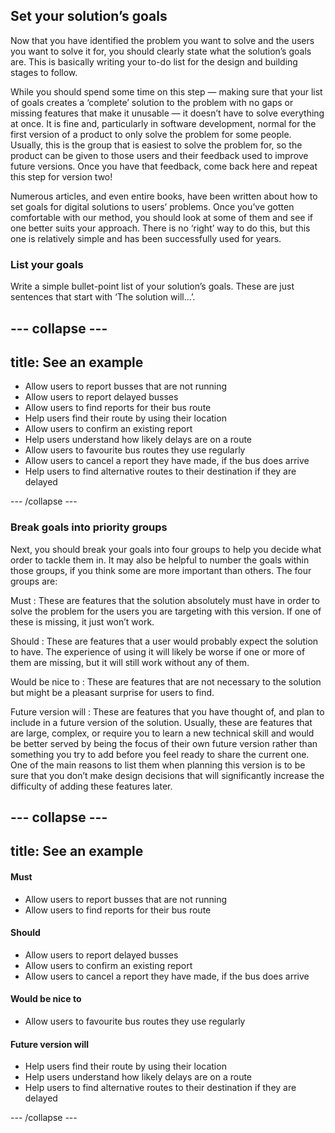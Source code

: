 ## Set your solution’s goals
Now that you have identified the problem you want to solve and the users you want to solve it for, you should clearly state what the solution’s goals are. This is basically writing your to-do list for the design and building stages to follow.

While you should spend some time on this step — making sure that your list of goals creates a ‘complete’ solution to the problem with no gaps or missing features that make it unusable — it doesn’t have to solve everything at once. It is fine and, particularly in software development, normal for the first version of a product to only solve the problem for some people. Usually, this is the group that is easiest to solve the problem for, so the product can be given to those users and their feedback used to improve future versions. Once you have that feedback, come back here and repeat this step for version two!

Numerous articles, and even entire books, have been written about how to set goals for digital solutions to users’ problems. Once you’ve gotten comfortable with our method, you should look at some of them and see if one better suits your approach. There is no ‘right’ way to do this, but this one is relatively simple and has been successfully used for years.

### List your goals
Write a simple bullet-point list of your solution’s goals. These are just sentences that start with ‘The solution will…’.

--- collapse ---
---
title: See an example
---
  - Allow users to report busses that are not running
  - Allow users to report delayed busses
  - Allow users to find reports for their bus route
  - Help users find their route by using their location
  - Allow users to confirm an existing report
  - Help users understand how likely delays are on a route
  - Allow users to favourite bus routes they use regularly
  - Allow users to cancel a report they have made, if the bus does arrive
  - Help users to find alternative routes to their destination if they are delayed

--- /collapse ---

### Break goals into priority groups
Next, you should break your goals into four groups to help you decide what order to tackle them in. It may also be helpful to number the goals within those groups, if you think some are more important than others. The four groups are:

Must
: These are features that the solution absolutely must have in order to solve the problem for the users you are targeting with this version. If one of these is missing, it just won’t work.

Should
: These are features that a user would probably expect the solution to have. The experience of using it will likely be worse if one or more of them are missing, but it will still work without any of them.

Would be nice to
: These are features that are not necessary to the solution but might be a pleasant surprise for users to find.

Future version will
: These are features that you have thought of, and plan to include in a future version of the solution. Usually, these are features that are large, complex, or require you to learn a new technical skill and would be better served by being the focus of their own future version rather than something you try to add before you feel ready to share the current one. One of the main reasons to list them when planning this version is to be sure that you don’t make design decisions that will significantly increase the difficulty of adding these features later.

--- collapse ---
---
title: See an example
---

#### Must
  - Allow users to report busses that are not running
  - Allow users to find reports for their bus route

#### Should
  - Allow users to report delayed busses
  - Allow users to confirm an existing report
  - Allow users to cancel a report they have made, if the bus does arrive

#### Would be nice to
  - Allow users to favourite bus routes they use regularly

#### Future version will
  - Help users find their route by using their location
  - Help users understand how likely delays are on a route
  - Help users to find alternative routes to their destination if they are delayed

--- /collapse ---
